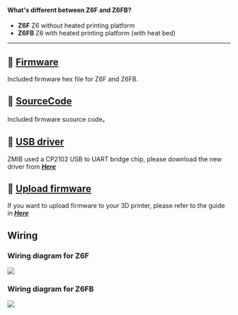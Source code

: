 #### What's different between Z6F and Z6FB?  
- **Z6F**   Z6 without heated printing platform  
- **Z6FB**  Z6 with heated printing platform (with heat bed)  

-----
## :file_folder: [Firmware](./Firmware/)
Included firmware hex file for Z6F and Z6FB.  

## :file_folder: [SourceCode](./SourceCode/)
Included firmware suource code。

## :link: [USB driver](https://www.silabs.com/products/development-tools/software/usb-to-uart-bridge-vcp-drivers)
ZMIB used a CP2102 USB to UART bridge chip, please download the new driver from [***Here***](https://www.silabs.com/products/development-tools/software/usb-to-uart-bridge-vcp-drivers)

## :link: [Upload firmware](https://github.com/ZONESTAR3D/Firmware/tree/master/Firmware_Upload_tool_for_ZRIB_ZMIB)
If you want to upload firmware to your 3D printer, please refer to the guide in [***Here***](https://github.com/ZONESTAR3D/Firmware/tree/master/Firmware_Upload_tool_for_ZRIB_ZMIB)

## Wiring
### Wiring diagram for Z6F
![](Z6F_ZMIBV2_Wiring_Diagram.jpg)
### Wiring diagram for Z6FB
![](Z6FB_ZMIBV2_Wiring_Diagram.jpg)

